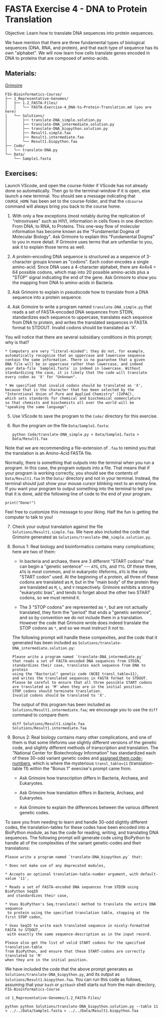 # FASTA Exercise 4 - DNA to Protein Translation

Objective: Learn how to translate DNA sequences into protein sequences.

We have mention that there are three fundamental types of biological sequences (DNA, RNA, and protein), and that each type of sequence has its own "alphabet". We will now learn how cells translate genes encoded in DNA to proteins that are composed of amino-acids.


## Materials: 

[Grimoire](https://chat.openai.com/g/g-n7Rs0IK86-grimoire)

```
FIG-Bioinformatics-Course/
├── 1_Representative-Genomes/
│   ├── 1.2_FASTA-Files/
│   │   └── FASTA-Exercise-4_DNA-to-Protein-Translation.md (you are here)
│   └── Solutions/
│       ├── translate-DNA_simple.solution.py
│       ├── translate-DNA_intermediate.solution.py       
│       ├── translate-DNA_biopython.solution.py
│       ├── Result1.simple.faa
│       ├── Result1.intermediate.faa
│       └── Result1.biopython.faa
├── Code/
│   └── translate-DNA.py
└── Data/
    └── Sample1.fasta
```

## Exercises:

Launch VScode, and open the course-folder
if VScode has not already done so automatically.
Then go to the terminal-window if it is open,
else launch a new terminal.
You should see a message indicating that `COURSE_HOME`
has been set to the course-folder, and that the
`cdcourse` command will always bring you back
to the course home.


1. With only a few exceptions (most notably during the replication of "retroviruses" such as HIV), information in cells flows in one direction: From DNA, to RNA, to Proteins. This one-way flow of molecular information has become known as the "Fundamental Dogma of Molecular Biology". Ask Grimoire to explain this "Fundamental Dogma" to you in more detail. If Grimoire uses terms that are unfamiliar to you, ask it to explain those terms as well.

2. A protein-encoding DNA sequence is structured as a sequence of 3-character groups known as "codons". Each codon encodes a single amino-acid. Since DNA uses a 4-character alphabet, there are 4x4x4 = 64 possible codons, which map into 20 possible amino-acids plus a "STOP" signal indicating the end of the gene. Ask Grimoire to show you the mapping from DNA to amino-acids in Bacteria.

3. Ask Grimoire to explain in pseudocode how to translate from a DNA sequence into a protein sequence.

4. Ask Grimoire to write a program named `translate-DNA_simple.py` that reads a set of FASTA-encoded DNA sequences from STDIN, standardizes each sequence to uppercase, translates each sequence from DNA to protein, and writes the translated sequences in FASTA format to STDOUT.
Invalid codons should be translated as 'X'.

You will notice that there are several subsidiary conditions
in this prompt; why is that?

    * Computers are very "literal-minded"; they do not, for example,
    automatically recognize that an uppercase and lowercase sequence
    contain the same information. There is no guarantee that a given
    DNA file will be in uppercase rather than lowercase, and indeed
    your data-file `Sample1.fasta` is indeed in lowercase. Without
    standardizing the case, it is likely that the code will translate
    every codon as 'X' for "Unknown".

    * We specified that invalid codons should be translated as 'X',
    because that is the character that has been selected by the
    "Interntional Union of Pure and Applied Chemistry" (IUPAC),
    which sets standards for chemical and biochemical nomenclature
    so that chemists and biochemists all over the world will be
    "speaking the same language".

5. Use VScode to save the program to the `Code/` directory for this exercise.

6. Run the program on the file `Data/Sample1.fasta`:
    ```
    python Code/translate-DNA_simple.py < Data/Sample1.fasta > Data/Result1.faa
    ```
Note that we are recommending a file-extension of `.faa` to remind you that the translation is an Amino-Acid FASTA file.

Normally, there is something that outputs into the terminal when you run a program. In this case, the program outputs into a file. That means that if your program is working correctly, you should see the contents of `Data/Result1.faa` in the `Data/` directory and not in your terminal. Instead, the terminal should just show your mouse cursor blinking next to an empty line. If you want your program to output something into the terminal to tell you that it is done, add the following line of code to the end of your program.
```
print("Done!")
```
Feel free to customize this message to your liking. Half the fun is getting the computer to talk to you!


7. Check your output translation against the file `Solutions/Result1.simple.faa`.
We have also included the code that Grimoire generated as `Solutions/translate-DNA_simple.solution.py`.

8. Bonus 1: Real biology and bioinformatics contains many complications; here are two of them:

    * In bacteria and archaea, there are 3 different "START codons"
    that can begin a "genetic sentence" --- `ATG`, `GTG`, and `TTG`.
    Of these three, `ATG` is most common, and in eukaryotic lifeforms,
    `ATG` is the only "START codon" used.
    At the beginning of a protein, all three of these codons are
    translated as `M`, but in the "main body" of the protein
    they are translated as `M`, `L`, and `V` respectively.
    Grimoire exhibits a strong "eukaryotic bias", and tends to forget
    about the other two START codons, so we must remind it.

    * The 3 "STOP codons" are represented as `*`, but are not actually
    translated, they form the "period" that ends a "genetic sentence",
    and so by convention we do not include them in a translation.
    However the code that Grimoire wrote does indeed translate the
    STOP codons as `*`, and so we must instruct it not to.

    The following prompt will handle these compexities,
    and the code that it generated has been included as
    `Solutions/translate-DNA_intermediate.solution.py`:
    ```
    Please write a program named `translate-DNA_intermediate.py`
    that reads a set of FASTA-encoded DNA sequences from STDIN,
    standardizes their case, translates each sequence from DNA to protein
    using the "Bacterial" genetic code (NCBI transl_table=11),
    and writes the translated sequences in FASTA format to STDOUT.
    Please be careful to ensure that all three possible START codons
    are translated as 'M' when they are in the initial position.
    STOP codons should terminate translation.
    Invalid codons should be translated to 'X'.
    ```

    The output of this program has been included as
    `Solutions/Result1.intermediate.faa`;
    we encourage you to use the `diff` command to compare them:
    ```
    diff Solutions/Result1.simple.faa Solutions/Result1.intermediate.faa
    ```

9. Bonus 2: Real biology contains many other complications, and one of them is that some lifeforms use slightly different versions of the genetic code, and slightly different methods of transcription and translation. The "National Center for Biotechnology Information"
has standardized each of these 30-odd variant genetic codes and [assigned them
code-numbers,](https://en.wikipedia.org/wiki/List_of_genetic_codes) which is where the mysterious `transl_table=11` (translation-table 11) within the "Bonus 1" exercise's prompt came from.

    * Ask Grimoire how transcription differs in Bacteria, Archaea, and Eukaryotes.

    * Ask Grimoire how translation differs in Bacteria, Archaea, and Eukaryotes.

    * Ask Grimoire to explain the differences between the various different genetic codes.

To save you from needing to learn and handle 30-odd slightly different
codes, the translation-tables for these codes have been encoded into a BioPython module, as has the code
for reading, writing, and translating DNA sequences.
The following prompt will generate code using BioPython to handle all of the complexities of the variant genetic-codes and their translations:

```
Please write a program named `translate-DNA_biopython.py` that:

* Does not make use of any deprecated modules,

* Accepts an optional translation-table-number argument, with default-value '11',

* Reads a set of FASTA-encoded DNA sequences from STDIN using BioPython SeqIO
 and standardizes their case,

* Uses BioPython's Seq.translate() method to translate the entire DNA sequence
 to protein using the specified translation table, stopping at the first STOP codon,

* Uses SeqIO to write each translated sequence in nicely-formatted FASTA to STDOUT,
 with exactly the same sequence-description as in the input record.

Please also get the list of valid START codons for the specified translation-table
from BioPython, and ensure that these START-codons are correctly translated to 'M'
when they are in the initial position.
```

We have included the code that the above prompt generates as `Solutions/translate-DNA_biopython.py`,
and its output as `Solutions/Result1.biopython.faa`.
You can run this code as follows,
assuming that your `bash` or `gitbash` shell starts out from the main directory, `FIG-Bioinformatics-Course`
```
cd 1_Representative-Genomes/1.2_FASTA-Files/

python python Solutions/translate-DNA_biopython.solution.py --table 11 < ../../Data/Sample1.fasta > ../../Data/Result1.biopython.faa
```

